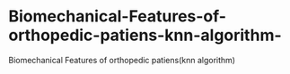 # Biomechanical-Features-of-orthopedic-patiens-knn-algorithm-
Biomechanical Features of orthopedic patiens(knn algorithm)
